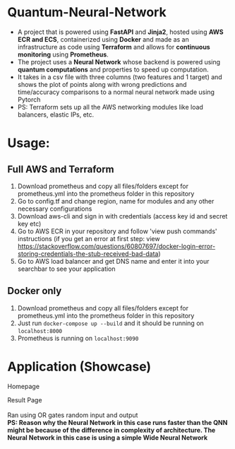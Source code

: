 # Quantum-Neural-Network
- A project that is powered using **FastAPI** and **Jinja2**, hosted using **AWS ECR and ECS**, containerized using **Docker** and made as an infrastructure as code using **Terraform** and allows for **continuous monitoring** using **Prometheus**. 
- The project uses a **Neural Network** whose backend is powered using **quantum computations** and properties to speed up computation. 
- It takes in a csv file with three columns (two features and 1 target) and shows the plot of points along with wrong predictions and time/accuracy comparisons to a normal neural network made using Pytorch
- PS: Terraform sets up all the AWS networking modules like load balancers, elastic IPs, etc.

# Usage:

## Full AWS and Terraform
1. Download prometheus and copy all files/folders except for prometheus.yml into the prometheus folder in this repository
2. Go to config.tf and change region, name for modules and any other necessary configurations
3. Download aws-cli and sign in with credentials (access key id and secret key etc)
4. Go to AWS ECR in your repository and follow 'view push commands' instructions (if you get an error at first step: view https://stackoverflow.com/questions/60807697/docker-login-error-storing-credentials-the-stub-received-bad-data)
5. Go to AWS load balancer and get DNS name and enter it into your searchbar to see your application

## Docker only
1. Download prometheus and copy all files/folders except for prometheus.yml into the prometheus folder in this repository
2. Just run `docker-compose up --build` and it should be running on `localhost:8000`
3. Prometheus is running on `localhost:9090`


# Application (Showcase)
Homepage<br>

Result Page<br>
<br>
Ran using OR gates random input and output
<br>
**PS: Reason why the Neural Network in this case runs faster than the QNN might be because of the difference in complexity of architecture. The Neural Network in this case is using a simple Wide Neural Network**
